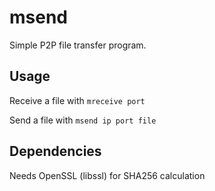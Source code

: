 msend
=====
Simple P2P file transfer program.

Usage
-----
Receive a file with `mreceive port`

Send a file with `msend ip port file`
	
Dependencies
------------
Needs OpenSSL (libssl) for SHA256 calculation
